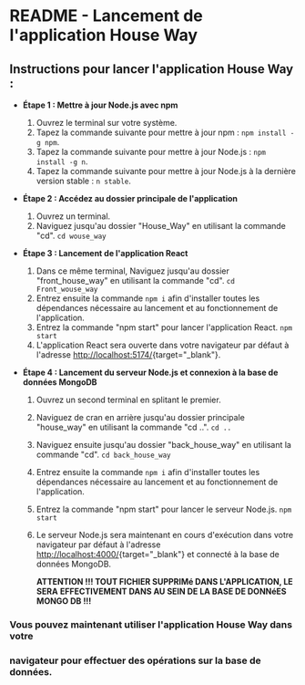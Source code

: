# README - Lancement de l'application House Way

## Instructions pour lancer l'application House Way :

- **Étape 1 : Mettre à jour Node.js avec npm**

  1. Ouvrez le terminal sur votre système.
  2. Tapez la commande suivante pour mettre à jour npm : `npm install -g npm`.
  3. Tapez la commande suivante pour mettre à jour Node.js : `npm install -g n`.
  4. Tapez la commande suivante pour mettre à jour Node.js à la dernière version stable : `n stable`.

- **Étape 2 : Accédez au dossier principale de l'application**

  1.  Ouvrez un terminal.
  2.  Naviguez jusqu'au dossier "House_Way" en utilisant la commande
      "cd".
      `cd wouse_way`

- **Étape 3 : Lancement de l'application React**

  1.  Dans ce même terminal, Naviguez jusqu'au dossier "front_house_way"
      en utilisant la commande "cd".
      `cd Front_wouse_way`
  2.  Entrez ensuite la commande `npm i` afin d'installer toutes les dépendances
      nécessaire au lancement et au fonctionnement de l'application.
  3.  Entrez la commande "npm start" pour lancer l'application
      React.
      `npm start`
  4.  L'application React sera ouverte dans votre navigateur par
      défaut à l'adresse
      [http://localhost:5174/](http://localhost:5174/){target="\_blank"}.

- **Étape 4 : Lancement du serveur Node.js et connexion à la base de**
  **données MongoDB**

  1.  Ouvrez un second terminal en splitant le premier.
  2.  Naviguez de cran en arrière jusqu'au dossier principale
      "house_way" en utilisant la commande "cd ..".
      `cd ..`
  3.  Naviguez ensuite jusqu'au dossier "back_house_way" en utilisant la
      commande "cd".
      `cd back_house_way`
  4.  Entrez ensuite la commande `npm i` afin d'installer toutes les dépendances
      nécessaire au lancement et au fonctionnement de l'application.
  5.  Entrez la commande "npm start" pour lancer le serveur
      Node.js.
      `npm start`
  6.  Le serveur Node.js sera maintenant en cours d'exécution dans
      votre navigateur par défaut à l'adresse
      [http://localhost:4000/](http://localhost:4000/){target="\_blank"}
      et connecté à la base de données MongoDB.

      **ATTENTION !!! TOUT FICHIER SUPPRIMé DANS L'APPLICATION, LE SERA**
      **EFFECTIVEMENT DANS AU SEIN DE LA BASE DE DONNéES MONGO DB !!!**

### Vous pouvez maintenant utiliser l'application House Way dans votre

### navigateur pour effectuer des opérations sur la base de données.
